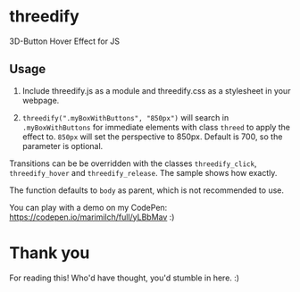 # threedify
3D-Button Hover Effect for JS

## Usage
1. Include threedify.js as a module and threedify.css as a stylesheet in your webpage.

2. ```threedify(".myBoxWithButtons", "850px")``` will search in ```.myBoxWithButtons``` for immediate elements with class ```threed``` to apply the effect to. ```850px``` will set the perspective to 850px. Default is 700, so the parameter is optional.

Transitions can be be overridden with the classes ```threedify_click```, ```threedify_hover``` and ```threedify_release```. The sample shows how exactly.

The function defaults to ```body``` as parent, which is not recommended to use.

You can play with a demo on my CodePen: https://codepen.io/marimilch/full/yLBbMav :)

# Thank you
For reading this! Who'd have thought, you'd stumble in here. :)



